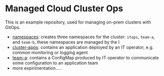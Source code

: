 # Managed Cloud Cluster Ops

This is an example repository, used for managing on-prem clusters with GitOps.

- [namespaces](./namespaces): creates three namespaces for the cluster: `itops`, `team-a`, and `team-b`, these namespaces are managed by the I
- [cluster-apps](./cluster-apps): contains an application deployed by an IT operator, e.g. common monitoring or logging agent
- [team-a](./team-a): contains a ConfigMap produced by IT operator to communicate some configuration to an application team
- more expirimentation.....